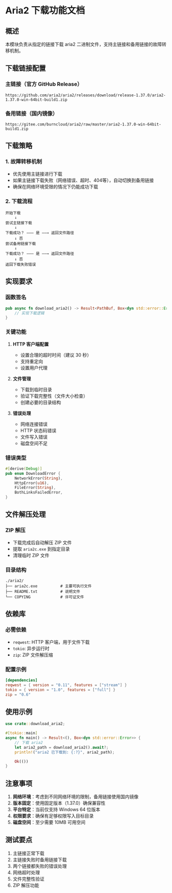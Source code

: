 # Aria2 下载功能文档

## 概述

本模块负责从指定的链接下载 aria2 二进制文件，支持主链接和备用链接的故障转移机制。

## 下载链接配置

### 主链接（官方 GitHub Release）
```
https://github.com/aria2/aria2/releases/download/release-1.37.0/aria2-1.37.0-win-64bit-build1.zip
```

### 备用链接（国内镜像）
```
https://gitee.com/burncloud/aria2/raw/master/aria2-1.37.0-win-64bit-build1.zip
```

## 下载策略

### 1. 故障转移机制
- 优先使用主链接进行下载
- 如果主链接下载失败（网络错误、超时、404等），自动切换到备用链接
- 确保在网络环境受限的情况下仍能成功下载

### 2. 下载流程
```
开始下载
    ↓
尝试主链接下载
    ↓
下载成功？ ——— 是 ——→ 返回文件路径
    ↓ 否
尝试备用链接下载
    ↓
下载成功？ ——— 是 ——→ 返回文件路径
    ↓ 否
返回下载失败错误
```

## 实现要求

### 函数签名
```rust
pub async fn download_aria2() -> Result<PathBuf, Box<dyn std::error::Error>> {
    // 实现下载逻辑
}
```

### 关键功能
1. **HTTP 客户端配置**
   - 设置合理的超时时间（建议 30 秒）
   - 支持重定向
   - 设置用户代理

2. **文件管理**
   - 下载到临时目录
   - 验证下载完整性（文件大小检查）
   - 创建必要的目录结构

3. **错误处理**
   - 网络连接错误
   - HTTP 状态码错误
   - 文件写入错误
   - 磁盘空间不足

### 错误类型
```rust
#[derive(Debug)]
pub enum DownloadError {
    NetworkError(String),
    HttpError(u16),
    FileError(String),
    BothLinksFailedError,
}
```

## 文件解压处理

### ZIP 解压
- 下载完成后自动解压 ZIP 文件
- 提取 `aria2c.exe` 到指定目录
- 清理临时 ZIP 文件

### 目录结构
```
./aria2/
├── aria2c.exe          # 主要可执行文件
├── README.txt          # 说明文件
└── COPYING             # 许可证文件
```

## 依赖库

### 必需依赖
- `reqwest`: HTTP 客户端，用于文件下载
- `tokio`: 异步运行时
- `zip`: ZIP 文件解压缩

### 配置示例
```toml
[dependencies]
reqwest = { version = "0.11", features = ["stream"] }
tokio = { version = "1.0", features = ["full"] }
zip = "0.6"
```

## 使用示例

```rust
use crate::download_aria2;

#[tokio::main]
async fn main() -> Result<(), Box<dyn std::error::Error>> {
    // 下载 aria2
    let aria2_path = download_aria2().await?;
    println!("aria2 已下载到: {:?}", aria2_path);

    Ok(())
}
```

## 注意事项

1. **网络环境**：考虑到不同网络环境的限制，备用链接使用国内镜像
2. **版本固定**：使用固定版本（1.37.0）确保兼容性
3. **平台特定**：当前仅支持 Windows 64 位版本
4. **权限要求**：确保有足够权限写入目标目录
5. **磁盘空间**：至少需要 10MB 可用空间

## 测试要点

1. 主链接正常下载
2. 主链接失败时备用链接下载
3. 两个链接都失败的错误处理
4. 网络超时处理
5. 文件完整性验证
6. ZIP 解压功能